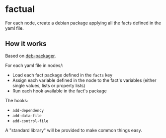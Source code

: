 # factual

For each node, create a debian package applying all the facts defined
in the yaml file.

## How it works

Based on [deb-packager](https://github.com/ralt/deb-packager).

For each yaml file in nodes/:
- Load each fact package defined in the `facts` key
- Assign each variable defined in the node to the fact's variables
  (either single values, lists or property lists)
- Run each hook available in the fact's package

The hooks:

- `add-dependency`
- `add-data-file`
- `add-control-file`

A "standard library" will be provided to make common things easy.
